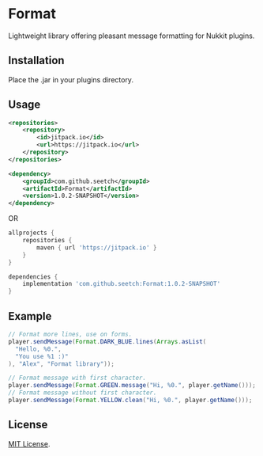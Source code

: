 # Format 
Lightweight library offering pleasant message formatting for Nukkit plugins.

Installation
--------
Place the .jar in your plugins directory.

Usage
--------
```xml
<repositories>
	<repository>
	    <id>jitpack.io</id>
	    <url>https://jitpack.io</url>
	</repository>
</repositories>

<dependency>
    <groupId>com.github.seetch</groupId>
    <artifactId>Format</artifactId>
    <version>1.0.2-SNAPSHOT</version>
</dependency>
```
OR
```gradle
allprojects {
	repositories {
		maven { url 'https://jitpack.io' }
	}
}

dependencies {
	implementation 'com.github.seetch:Format:1.0.2-SNAPSHOT'
}
```

Example
--------
```java
// Format more lines, use on forms.
player.sendMessage(Format.DARK_BLUE.lines(Arrays.asList(
  "Hello, %0.",
  "You use %1 :)"
), "Alex", "Format library"));

// Format message with first character.
player.sendMessage(Format.GREEN.message("Hi, %0.", player.getName()));
// Format message without first character.
player.sendMessage(Format.YELLOW.clean("Hi, %0.", player.getName()));
```

License
--------
[MIT License](https://github.com/seetch/Format/blob/master/LICENSE).

